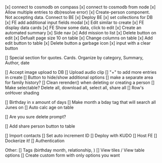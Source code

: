 [x] connect to cosmodb on compass
[x] connect to cosmodb from node
[x] Allow multiple entries to db(resolve error)
[x] Create-person component. Not accepting data. Connect to BE
[x] Deploy BE
[x] set collections for DB
[x] FE add additional input fields modal
[x] Edit similar to create
[x] FE display data cards
[x] FE Show some data, click to edit
[x] Create an automated summary
[x] Side nav
[x] Add mission to list
[x] Delete button on edit
[x] Defualt page size 10 on table
[x] Change columns on table
[x] Add edit button to table
[x] Delete button a garbage icon
[x] input with a clear button


[] Special section for quotes. Cards. Organize by category, Summary, Author, date 

[] Accept image upload to DB
[] Upload audio clip
[] "+" to add more entries in create
[] Button to hide/show additional options
[] make a separate area for family history?
[] Clean rerender() when deleting or creating a person
[] Make selectable? Delete all, download all, select all, share all
[] Row's onHover shading

[] Birthday in x amount of days
[] Make month a bday tag that will search all Junes on 
[] Auto calc age on table

[] Are you sure delete prompt?

[] Add share person button to table

[] Import contacts
[] Set auto increment ID
[] Deploy with KUDO
[] Host FE
[] Dockerize it!
[] Authentication

Other:
[] Tags (birthday month, relationship, )
[] View tiles / View table options
[] Create custom form with only options you want